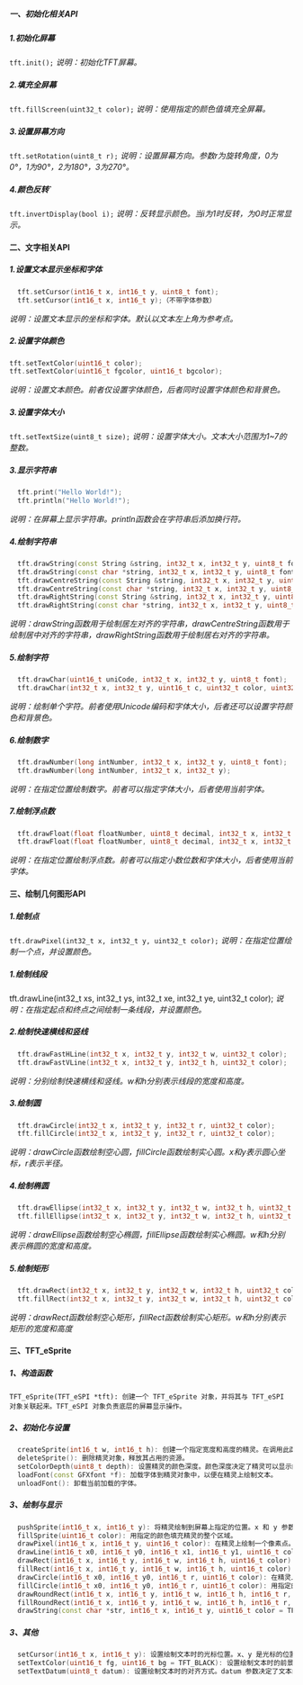 ##### 一、初始化相关API
  ##### 1.初始化屏幕
  `tft.init();`
  *说明：初始化TFT屏幕。*
  ##### 2.填充全屏幕
  `tft.fillScreen(uint32_t color);`
  *说明：使用指定的颜色值填充全屏幕。*
  ##### 3.设置屏幕方向
  `tft.setRotation(uint8_t r);`
  *说明：设置屏幕方向。参数r为旋转角度，0为0°，1为90°，2为180°，3为270°。*
  ##### 4.颜色反转`
  `tft.invertDisplay(bool i);`
  *说明：反转显示颜色。当i为1时反转，为0时正常显示。*

#### 二、文字相关API
  ##### 1.设置文本显示坐标和字体
  ```cpp
    tft.setCursor(int16_t x, int16_t y, uint8_t font);
    tft.setCursor(int16_t x, int16_t y);（不带字体参数）
  ```
  *说明：设置文本显示的坐标和字体。默认以文本左上角为参考点。*

  ##### 2.设置字体颜色
  ```cpp
  tft.setTextColor(uint16_t color);
  tft.setTextColor(uint16_t fgcolor, uint16_t bgcolor);
  ```
  *说明：设置文本颜色。前者仅设置字体颜色，后者同时设置字体颜色和背景色。*

  ##### 3.设置字体大小
  `tft.setTextSize(uint8_t size);`
  *说明：设置字体大小。文本大小范围为1~7的整数。*
  ##### 3.显示字符串
  ```cpp
    tft.print("Hello World!");
    tft.println("Hello World!");
  ```
  *说明：在屏幕上显示字符串。println函数会在字符串后添加换行符。*

  ##### 4.绘制字符串
  ```cpp
    tft.drawString(const String &string, int32_t x, int32_t y, uint8_t font);
    tft.drawString(const char *string, int32_t x, int32_t y, uint8_t font);
    tft.drawCentreString(const String &string, int32_t x, int32_t y, uint8_t font);
    tft.drawCentreString(const char *string, int32_t x, int32_t y, uint8_t font);
    tft.drawRightString(const String &string, int32_t x, int32_t y, uint8_t font);
    tft.drawRightString(const char *string, int32_t x, int32_t y, uint8_t font);
  ```
  *说明：drawString函数用于绘制居左对齐的字符串，drawCentreString函数用于绘制居中对齐的字符串，drawRightString函数用于绘制居右对齐的字符串。*

  ##### 5.绘制字符
  ```cpp
    tft.drawChar(uint16_t uniCode, int32_t x, int32_t y, uint8_t font);
    tft.drawChar(int32_t x, int32_t y, uint16_t c, uint32_t color, uint32_t bg, uint8_t size);
  ```
  *说明：绘制单个字符。前者使用Unicode编码和字体大小，后者还可以设置字符颜色和背景色。*

  ##### 6.绘制数字
  ```cpp
    tft.drawNumber(long intNumber, int32_t x, int32_t y, uint8_t font);
    tft.drawNumber(long intNumber, int32_t x, int32_t y);
  ```
  *说明：在指定位置绘制数字。前者可以指定字体大小，后者使用当前字体。*

  ##### 7.绘制浮点数
  ```cpp
    tft.drawFloat(float floatNumber, uint8_t decimal, int32_t x, int32_t y, uint8_t font);
    tft.drawFloat(float floatNumber, uint8_t decimal, int32_t x, int32_t y);
  ```
  *说明：在指定位置绘制浮点数。前者可以指定小数位数和字体大小，后者使用当前字体。*

#### 三、绘制几何图形API
  ##### 1.绘制点
  `tft.drawPixel(int32_t x, int32_t y, uint32_t color);`
  *说明：在指定位置绘制一个点，并设置颜色。*

  ##### 1.绘制线段
  tft.drawLine(int32_t xs, int32_t ys, int32_t xe, int32_t ye, uint32_t color);
  *说明：在指定起点和终点之间绘制一条线段，并设置颜色。*

  ##### 2.绘制快速横线和竖线
  ```cpp
    tft.drawFastHLine(int32_t x, int32_t y, int32_t w, uint32_t color);
    tft.drawFastVLine(int32_t x, int32_t y, int32_t h, uint32_t color);
  ```
  *说明：分别绘制快速横线和竖线。w和h分别表示线段的宽度和高度。*

  ##### 3.绘制圆
  ```cpp
    tft.drawCircle(int32_t x, int32_t y, int32_t r, uint32_t color);
    tft.fillCircle(int32_t x, int32_t y, int32_t r, uint32_t color);
  ```
  *说明：drawCircle函数绘制空心圆，fillCircle函数绘制实心圆。x和y表示圆心坐标，r表示半径。*

  ##### 4.绘制椭圆
  ```cpp
    tft.drawEllipse(int32_t x, int32_t y, int32_t w, int32_t h, uint32_t color);
    tft.fillEllipse(int32_t x, int32_t y, int32_t w, int32_t h, uint32_t color);
  ```
  *说明：drawEllipse函数绘制空心椭圆，fillEllipse函数绘制实心椭圆。w和h分别表示椭圆的宽度和高度。*

  ##### 5.绘制矩形
  ```cpp
    tft.drawRect(int32_t x, int32_t y, int32_t w, int32_t h, uint32_t color);
    tft.fillRect(int32_t x, int32_t y, int32_t w, int32_t h, uint32_t color);
  ```
  *说明：drawRect函数绘制空心矩形，fillRect函数绘制实心矩形。w和h分别表示矩形的宽度和高度*

#### 三、TFT_eSprite
  ##### 1、构造函数
    TFT_eSprite(TFT_eSPI *tft): 创建一个 TFT_eSprite 对象，并将其与 TFT_eSPI 对象关联起来。TFT_eSPI 对象负责底层的屏幕显示操作。
  ##### 2、初始化与设置
  ```cpp
    createSprite(int16_t w, int16_t h): 创建一个指定宽度和高度的精灵。在调用此函数之前，精灵对象是一个空对象，无法绘制。
    deleteSprite(): 删除精灵对象，释放其占用的资源。
    setColorDepth(uint8_t depth): 设置精灵的颜色深度。颜色深度决定了精灵可以显示的颜色数量。
    loadFont(const GFXfont *f): 加载字体到精灵对象中，以便在精灵上绘制文本。
    unloadFont(): 卸载当前加载的字体。
  ```
  ##### 3、绘制与显示
  ```cpp
    pushSprite(int16_t x, int16_t y): 将精灵绘制到屏幕上指定的位置。x 和 y 参数指定了精灵左上角的屏幕坐标。
    fillSprite(uint16_t color): 用指定的颜色填充精灵的整个区域。
    drawPixel(int16_t x, int16_t y, uint16_t color): 在精灵上绘制一个像素点。x 和 y 参数指定了像素点的位置，color 参数指定了像素点的颜色。
    drawLine(int16_t x0, int16_t y0, int16_t x1, int16_t y1, uint16_t color): 在精灵上绘制一条直线。x0、y0 是直线的起点坐标，x1、y1 是直线的终点坐标，color 是直线的颜色。
    drawRect(int16_t x, int16_t y, int16_t w, int16_t h, uint16_t color): 在精灵上绘制一个矩形。x、y 是矩形左上角的坐标，w、h 是矩形的宽度和高度，color 是矩形的颜色。
    fillRect(int16_t x, int16_t y, int16_t w, int16_t h, uint16_t color): 用指定的颜色填充精灵上的一个矩形区域。
    drawCircle(int16_t x0, int16_t y0, int16_t r, uint16_t color): 在精灵上绘制一个圆。x0、y0 是圆心的坐标，r 是圆的半径，color 是圆的颜色。
    fillCircle(int16_t x0, int16_t y0, int16_t r, uint16_t color): 用指定的颜色填充精灵上的一个圆形区域。
    drawRoundRect(int16_t x, int16_t y, int16_t w, int16_t h, int16_t r, uint16_t color): 在精灵上绘制一个圆角矩形。x、y 是矩形左上角的坐标，w、h 是矩形的宽度和高度，r 是圆角的半径，color 是矩形的颜色。
    fillRoundRect(int16_t x, int16_t y, int16_t w, int16_t h, int16_t r, uint16_t color): 用指定的颜色填充精灵上的一个圆角矩形区域。
    drawString(const char *str, int16_t x, int16_t y, uint16_t color = TFT_WHITE): 在精灵上绘制字符串。str 是要绘制的字符串，x、y 是字符串左下角的坐标，color 是字符串的颜色。
  ```
  ##### 3、其他
  ```cpp
    setCursor(int16_t x, int16_t y): 设置绘制文本时的光标位置。x、y 是光标的位置坐标。
    setTextColor(uint16_t fg, uint16_t bg = TFT_BLACK): 设置绘制文本时的前景色和背景色。fg 是前景色，bg 是背景色。
    setTextDatum(uint8_t datum): 设置绘制文本时的对齐方式。datum 参数决定了文本的对齐方式，如左对齐、右对齐、居中对齐等。
  ```